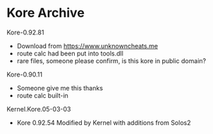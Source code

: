 # Kore Archive
Kore-0.92.81
- Download from https://www.unknowncheats.me
- route calc had been put into tools.dll
- rare files, someone please confirm, is this kore in public domain?

Kore-0.90.11
- Someone give me this thanks
- route calc built-in

Kernel.Kore.05-03-03
- Kore 0.92.54 Modified by Kernel with additions from Solos2
